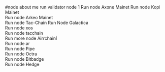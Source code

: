 #node about me
run validator node 1 
Run node Axone Mainet
Run node Kopi Mainet  
Run node Arkeo Mainet  
Run node Tac-Chain
Run Node Galactica   
Run node xos         
Run node tacchain       
Run more node Airrchain1      
Run node ar  
Run node Pipe   
Run node Octra    
Run node Bitbadge  
Run node Hedge  
    
 

